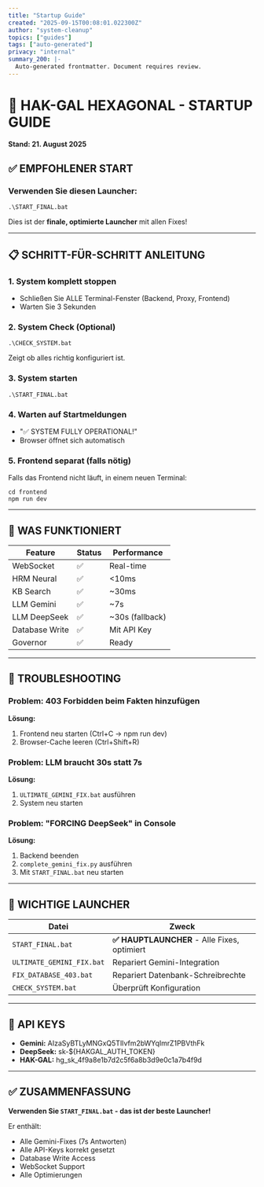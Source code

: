 ```yaml
---
title: "Startup Guide"
created: "2025-09-15T00:08:01.022300Z"
author: "system-cleanup"
topics: ["guides"]
tags: ["auto-generated"]
privacy: "internal"
summary_200: |-
  Auto-generated frontmatter. Document requires review.
---
```


# 🚀 HAK-GAL HEXAGONAL - STARTUP GUIDE
**Stand: 21. August 2025**

## ✅ EMPFOHLENER START

### Verwenden Sie diesen Launcher:
```batch
.\START_FINAL.bat
```

Dies ist der **finale, optimierte Launcher** mit allen Fixes!

---

## 📋 SCHRITT-FÜR-SCHRITT ANLEITUNG

### 1. System komplett stoppen
- Schließen Sie ALLE Terminal-Fenster (Backend, Proxy, Frontend)
- Warten Sie 3 Sekunden

### 2. System Check (Optional)
```batch
.\CHECK_SYSTEM.bat
```
Zeigt ob alles richtig konfiguriert ist.

### 3. System starten
```batch
.\START_FINAL.bat
```

### 4. Warten auf Startmeldungen
- "✅ SYSTEM FULLY OPERATIONAL!"
- Browser öffnet sich automatisch

### 5. Frontend separat (falls nötig)
Falls das Frontend nicht läuft, in einem neuen Terminal:
```batch
cd frontend
npm run dev
```

---

## 🎯 WAS FUNKTIONIERT

| Feature | Status | Performance |
|---------|--------|-------------|
| WebSocket | ✅ | Real-time |
| HRM Neural | ✅ | <10ms |
| KB Search | ✅ | ~30ms |
| LLM Gemini | ✅ | ~7s |
| LLM DeepSeek | ✅ | ~30s (fallback) |
| Database Write | ✅ | Mit API Key |
| Governor | ✅ | Ready |

---

## 🔧 TROUBLESHOOTING

### Problem: 403 Forbidden beim Fakten hinzufügen
**Lösung:**
1. Frontend neu starten (Ctrl+C → npm run dev)
2. Browser-Cache leeren (Ctrl+Shift+R)

### Problem: LLM braucht 30s statt 7s
**Lösung:**
1. `ULTIMATE_GEMINI_FIX.bat` ausführen
2. System neu starten

### Problem: "FORCING DeepSeek" in Console
**Lösung:**
1. Backend beenden
2. `complete_gemini_fix.py` ausführen
3. Mit `START_FINAL.bat` neu starten

---

## 📁 WICHTIGE LAUNCHER

| Datei | Zweck |
|-------|-------|
| `START_FINAL.bat` | **✅ HAUPTLAUNCHER** - Alle Fixes, optimiert |
| `ULTIMATE_GEMINI_FIX.bat` | Repariert Gemini-Integration |
| `FIX_DATABASE_403.bat` | Repariert Datenbank-Schreibrechte |
| `CHECK_SYSTEM.bat` | Überprüft Konfiguration |

---

## 🔑 API KEYS

- **Gemini:** AIzaSyBTLyMNGxQ5TlIvfm2bWYqImrZ1PBVthFk
- **DeepSeek:** sk-${HAKGAL_AUTH_TOKEN}  
- **HAK-GAL:** hg_sk_4f9a8e1b7d2c5f6a8b3d9e0c1a7b4f9d

---

## ✅ ZUSAMMENFASSUNG

**Verwenden Sie `START_FINAL.bat` - das ist der beste Launcher!**

Er enthält:
- Alle Gemini-Fixes (7s Antworten)
- Alle API-Keys korrekt gesetzt
- Database Write Access
- WebSocket Support
- Alle Optimierungen
